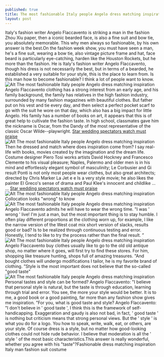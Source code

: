 ```yaml
---
published: true
title: The most fashionable Italy people Angelo dress matching inspiration
layout: post
---
```

Italy\'s fashion writer Angelo Flaccavento is striking a man in the fashion Zhou Xiu paper, then a iconic bearded face, is also a fine suit and bow tie, you absolutely memorable. This why men always so fashionable, by his own answer is the best.On the fashion week show, you must have seen a man, he\'s a fine suit, wearing a bow tie, also vintage picture frame and hat, face beard is particularly eye-catching, harden like the Houston Rockets, but he more than the fashion. He is Italy\'s fashion writer Angelo Flaccavento, though his dress is not necessarily the best, but in terms of a bearded, he established a very suitable for your style, this is the place to learn from. Is this man how to become fashionable? I think a lot of people want to know.![Alt The most fashionable Italy people Angelo dress matching inspiration](https://c2.staticflickr.com/8/7329/27005304804_297b3f4b8a_b.jpg)Angelo Flaccavento clothing has a strong interest from an early age, and his family background, the family has relatives in the high fashion industry, surrounded by many fashion magazines with beautiful clothes. But father put on his vest and tie every day, and then select a perfect pocket scarf to go with the suit he wore on that day, which also has a big impact for little Angelo. His family has a number of books on art, it appears that this is of great help to cultivate the fashion taste. In high school, classmates gave him the nickname is Oscar, from the Dandy of the most representative of the classic Oscar Wilde--playwright. [Star wedding spectators watch must praise](http://www.faybag.com/2016/05/16/star-wedding-spectators-watch-must-praise/)![Alt The most fashionable Italy people Angelo dress matching inspiration](https://c2.staticflickr.com/8/7636/27615846145_bef3ef470c_b.jpg)Then he dressed and match where does inspiration come from? I say real-life with books, movies created by the imagination and the dream life. Costume designer Piero Tosi works artists David Hockney and Francesco Clemente to his visual pleasure; Naples, Palermo and older men is in his mind and effortlessly elegant symbol of masculinity; Le Corbusier and Gi result Ponti is not only most people wear clothes, but also great architects; directed by Chris Marker La Jet e e Is a very style movie; he also likes the painter El Greco\'s sense of drama and Paul Klee\'s innocent and childlike ... ... [Star wedding spectators watch must praise](http://www.faybag.com/2016/05/16/star-wedding-spectators-watch-must-praise/)![Alt The most fashionable Italy people Angelo dress matching inspiration](https://c2.staticflickr.com/8/7599/27542657891_873b6cd50e_m.jpg)Collocation looks \"wrong\" to know![Alt The most fashionable Italy people Angelo dress matching inspiration](https://c2.staticflickr.com/8/7385/27005326044_f83bae4e11.jpg)Angelo Flaccavento admits he will have to wear the wrong time. \"I was \' wrong \' live! I\'m just a man, but the most important thing is to stay humble. I often play different proportions at the clothing worn up, for example, I like the narrow version of the West coat mix short version of slacks, results good or bad? Is to be realized through continuous testing and error. Honestly, I tend to like to try the process rather than the final result. ”![Alt The most fashionable Italy people Angelo dress matching inspiration](https://c2.staticflickr.com/8/7139/27615876315_e1a8585c81_b.jpg)Angelo Flaccavento buy clothes usually like to go to the old old antique shop, no matter where it goes, will first try to find these stores. For him, shopping like treasure hunting, shops full of amazing treasures. \"And bought clothes will undergo modifications I tailor, he is my favorite brand of clothing. ”Style is the most important does not believe that the so-called \"good taste\"![Alt The most fashionable Italy people Angelo dress matching inspiration](https://c2.staticflickr.com/8/7266/27582020746_d68e0afebe_b.jpg)Personal tastes and style can be formed? Angelo Flaccavento: \"I believe that personal style is natural, but the taste is through education, learning through trial and error. You see, the more your style would be better. It is to me, a good book or a good painting, far more than any fashion show gives me inspiration. ”For you, what is good taste and style? Angelo Flaccavento: \"I don\'t believe in \' good taste \', I think this is the framework of self-handicapping. Exaggeration and gaudy is also not bad, in fact, \' good taste \' is nothing but criticism means that strong personal views. But the \' style \' is what you do for a logo. You how to speak, write, walk, eat, or others, are your style. Of course dress is a style, but no matter how good-looking clothes could not hide rude behavior. I believe that moderation is all the \' style \' of the most basic characteristics.This answer is really wonderful, whether you agree with his \"taste\"?Fashionable dress matching inspiration Italy man fashion suit costume